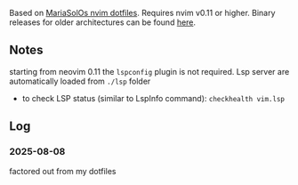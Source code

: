 Based on [MariaSolOs nvim dotfiles](https://github.com/MariaSolOs/dotfiles/tree/main/.config/nvim).
Requires nvim v0.11 or higher. Binary releases for older architectures can be found [here](https://github.com/neovim/neovim-releases/releases).

## Notes

starting from neovim 0.11 the `lspconfig` plugin is not required. Lsp server are automatically loaded
from `./lsp` folder
- to check LSP status (similar to LspInfo command): `checkhealth vim.lsp`

## Log

### 2025-08-08
factored out from my dotfiles

